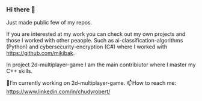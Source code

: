### Hi there 👋

Just made public few of my repos.

If you are interested at my work you can check out my own projects and those I worked with other peaople.
Such as ai-classification-algorithms (Python) and cybersecurity-encryption (C#) where I worked with https://github.com/mikibak.

In project 2d-multiplayer-game I am the main contribiutor where I master my C++ skills.

🔭I’m currently working on 2d-multiplayer-game.
📫How to reach me: https://www.linkedin.com/in/chudyrobert/
<!--
**Teravista/Teravista** is a ✨ _special_ ✨ repository because its `README.md` (this file) appears on your GitHub profile.

Here are some ideas to get you started:

- 🔭 I’m currently working on ...
- 🌱 I’m currently learning ...
- 👯 I’m looking to collaborate on ...
- 🤔 I’m looking for help with ...
- 💬 Ask me about ...
- 📫 How to reach me: ...
- 😄 Pronouns: ...
- ⚡ Fun fact: ...
-->
